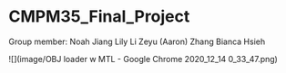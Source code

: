 # CMPM35_Final_Project

Group member:
Noah Jiang
Lily Li
Zeyu (Aaron) Zhang
Bianca Hsieh

![](image/OBJ loader w MTL - Google Chrome 2020_12_14 0_33_47.png)

